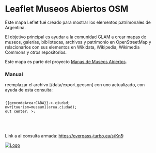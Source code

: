 # Leaflet Museos Abiertos OSM

Este mapa Leflet fué creado para mostrar los elementos patrimonales de Argentina.

El objetivo principal es ayudar a la comunidad GLAM a crear mapas de museos, galerías, bibliotecas, archivos y patrimonio en OpenStreetMap y relacionarlos con sus elementos en Wikidata, Wikipedia, Wikimedia Commons y otros repositorios.

Este mapa es parte del proyecto <a href="https://mapas.museosabiertos.org/" rel="noreferrer">Mapas de Museos Abiertos</a>.
<br/>

### Manual
reemplazar el archivo [/data/export.geoson] con uno actualizado, con ayuda de esta consulta:

<code>
{{geocodeArea:CABA}}->.ciudad;
nwr[tourism=museum](area.ciudad);
out center; >;
</code>
<br/><br/><br/>

Link a al consulta armada: https://overpass-turbo.eu/s/Kn5:



<a href="https://www.museosabiertos.org/" rel="noreferrer"> <img src="./images/logomuseosabiertos.png" alt="Logo" /> </a>
